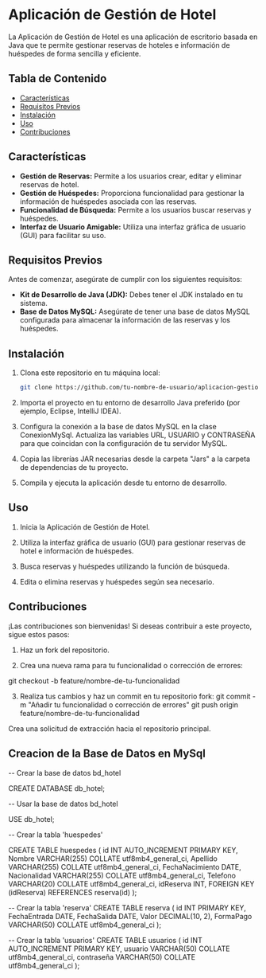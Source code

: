 # Aplicación de Gestión de Hotel

La Aplicación de Gestión de Hotel es una aplicación de escritorio basada en Java que te permite gestionar reservas de hoteles e información de huéspedes de forma sencilla y eficiente.

## Tabla de Contenido

- [Características](#características)
- [Requisitos Previos](#requisitos-previos)
- [Instalación](#instalación)
- [Uso](#uso)
- [Contribuciones](#contribuciones)

## Características

- **Gestión de Reservas:** Permite a los usuarios crear, editar y eliminar reservas de hotel.
- **Gestión de Huéspedes:** Proporciona funcionalidad para gestionar la información de huéspedes asociada con las reservas.
- **Funcionalidad de Búsqueda:** Permite a los usuarios buscar reservas y huéspedes.
- **Interfaz de Usuario Amigable:** Utiliza una interfaz gráfica de usuario (GUI) para facilitar su uso.

## Requisitos Previos

Antes de comenzar, asegúrate de cumplir con los siguientes requisitos:

- **Kit de Desarrollo de Java (JDK):** Debes tener el JDK instalado en tu sistema.
- **Base de Datos MySQL:** Asegúrate de tener una base de datos MySQL configurada para almacenar la información de las reservas y los huéspedes.

## Instalación

1. Clona este repositorio en tu máquina local:

   ```bash
   git clone https://github.com/tu-nombre-de-usuario/aplicacion-gestion-hotel.git
2. Importa el proyecto en tu entorno de desarrollo Java preferido (por ejemplo, Eclipse, IntelliJ IDEA).

3. Configura la conexión a la base de datos MySQL en la clase ConexionMySql. Actualiza las variables URL, USUARIO y CONTRASEÑA para que coincidan con la configuración de tu servidor MySQL.

4. Copia las librerías JAR necesarias desde la carpeta "Jars" a la carpeta de dependencias de tu proyecto.

5. Compila y ejecuta la aplicación desde tu entorno de desarrollo.

## Uso
1. Inicia la Aplicación de Gestión de Hotel.

2. Utiliza la interfaz gráfica de usuario (GUI) para gestionar reservas de hotel e información de huéspedes.

3. Busca reservas y huéspedes utilizando la función de búsqueda.

4. Edita o elimina reservas y huéspedes según sea necesario.

## Contribuciones
¡Las contribuciones son bienvenidas! Si deseas contribuir a este proyecto, sigue estos pasos:

1. Haz un fork del repositorio.

2. Crea una nueva rama para tu funcionalidad o corrección de errores:

  git checkout -b feature/nombre-de-tu-funcionalidad

3. Realiza tus cambios y haz un commit en tu repositorio fork:
  git commit -m "Añadir tu funcionalidad o corrección de errores"
  git push origin feature/nombre-de-tu-funcionalidad

Crea una solicitud de extracción hacia el repositorio principal.

## Creacion de la Base de Datos en MySql

-- Crear la base de datos bd_hotel

CREATE DATABASE db_hotel;

-- Usar la base de datos bd_hotel

USE db_hotel;

-- Crear la tabla 'huespedes'

CREATE TABLE huespedes (
    id INT AUTO_INCREMENT PRIMARY KEY,
    Nombre VARCHAR(255) COLLATE utf8mb4_general_ci,
    Apellido VARCHAR(255) COLLATE utf8mb4_general_ci,
    FechaNacimiento DATE,
    Nacionalidad VARCHAR(255) COLLATE utf8mb4_general_ci,
    Telefono VARCHAR(20) COLLATE utf8mb4_general_ci,
    idReserva INT,
    FOREIGN KEY (idReserva) REFERENCES reserva(id)
);

-- Crear la tabla 'reserva'
CREATE TABLE reserva (
    id INT PRIMARY KEY,
    FechaEntrada DATE,
    FechaSalida DATE,
    Valor DECIMAL(10, 2),
    FormaPago VARCHAR(50) COLLATE utf8mb4_general_ci
);

-- Crear la tabla 'usuarios'
CREATE TABLE usuarios (
    id INT AUTO_INCREMENT PRIMARY KEY,
    usuario VARCHAR(50) COLLATE utf8mb4_general_ci,
    contraseña VARCHAR(50) COLLATE utf8mb4_general_ci
);

